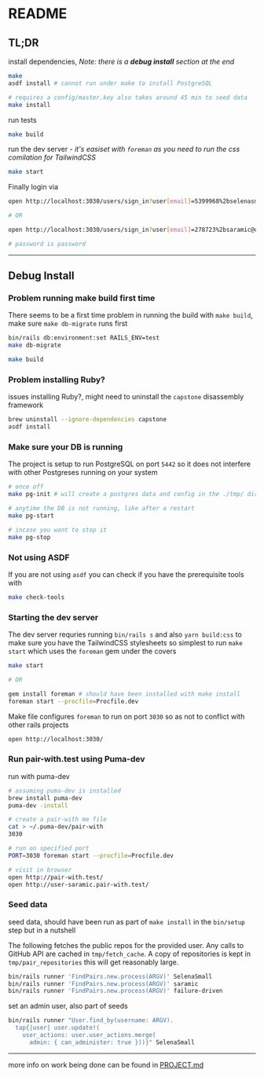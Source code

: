# README

## TL;DR

install dependencies, _Note: there is a **debug install** section at the end_

```bash
make
asdf install # cannot run under make to install PostgreSQL

# requires a config/master.key also takes around 45 min to seed data
make install
```

run tests

```bash
make build
```

run the dev server - _it's easiset with `foreman` as you need to run the css comilation for TailwindCSS_

```bash
make start
```

Finally login via

```bash
open http://localhost:3030/users/sign_in?user[email]=5399968%2bselenasmall@users.noreply.github.com

# OR

open http://localhost:3030/users/sign_in?user[email]=278723%2bsaramic@users.noreply.github.com

# password is password
```

---

## Debug Install

### Problem running make build first time

There seems to be a first time problem in running the build with `make build`, make sure `make db-migrate` runs first

```bash
bin/rails db:environment:set RAILS_ENV=test
make db-migrate

make build
```

### Problem installing Ruby?

issues installing Ruby?, might need to uninstall the `capstone` disassembly framework

```bash
brew uninstall --ignore-dependencies capstone
asdf install
```

### Make sure your DB is running

The project is setup to run PostgreSQL on port `5442` so it does not interfere with other Postgreses running on your system

```bash
# once off
make pg-init # will create a postgres data and config in the ./tmp/ dir

# anytime the DB is not running, like after a restart
make pg-start

# incase you want to stop it
make pg-stop
```

### Not using ASDF

If you are not using `asdf` you can check if you have the prerequisite tools with

```bash
make check-tools
```

### Starting the dev server

The dev server requries running `bin/rails s` and also `yarn build:css` to make sure you have the TailwindCSS stylesheets so simplest to run `make start` which uses the `foreman` gem under the covers

```bash
make start

# OR

gem install foreman # should have been installed with make install
foreman start --procfile=Procfile.dev
```

Make file configures `foreman` to run on port `3030` so as not to conflict with other rails projects

```bash
open http://localhost:3030/
```

### Run pair-with.test using Puma-dev

run with puma-dev

```bash
# assuming puma-dev is installed
brew install puma-dev
puma-dev -install

# create a pair-with me file
cat > ~/.puma-dev/pair-with
3030

# run on specified port
PORT=3030 foreman start --procfile=Procfile.dev

# visit in browser
open http://pair-with.test/
open http://user-saramic.pair-with.test/
```

### Seed data

seed data, should have been run as part of `make install` in the `bin/setup` step but in a nutshell

The following fetches the public repos for the provided user. Any calls to GitHub API are cached in `tmp/fetch_cache`. A copy of repositories is kept in `tmp/pair_repositories` this will get reasonably large.

```bash
bin/rails runner 'FindPairs.new.process(ARGV)' SelenaSmall
bin/rails runner 'FindPairs.new.process(ARGV)' saramic
bin/rails runner 'FindPairs.new.process(ARGV)' failure-driven
```

set an admin user, also part of seeds

```bash
bin/rails runner "User.find_by(username: ARGV).
  tap{|user| user.update!(
    user_actions: user.user_actions.merge(
      admin: { can_administer: true }))}" SelenaSmall
```

---

more info on work being done can be found in [PROJECT.md](PROJECT.md)
